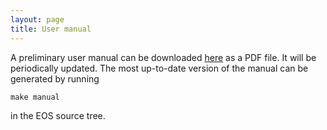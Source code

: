 ```yaml
---
layout: page
title: User manual
---
```


A preliminary user manual can be downloaded <a href="/manual/manual-v0.1.pdf">here</a> as a PDF file.
It will be periodically updated. The most up-to-date version of the manual can be generated
by running

    make manual

in the EOS source tree.

